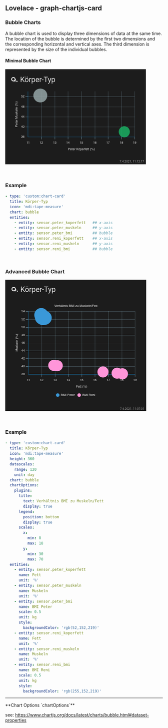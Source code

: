 ## Lovelace - graph-chartjs-card
### Bubble Charts

A bubble chart is used to display three dimensions of data at the same time. The location of the bubble is determined by the first two dimensions and the corresponding horizontal and vertical axes. The third dimension is represented by the size of the individual bubbles.


#### Minimal Bubble Chart
![barchart_simple](img/simplebubblechart.png)

<br>

### Example

```yaml
- type: 'custom:chart-card'
  title: Körper-Typ
  icon: 'mdi:tape-measure'
  chart: bubble
  entities:
    - entity: sensor.peter_koperfett   ## x-axis
    - entity: sensor.peter_muskeln     ## y-axis
    - entity: sensor.peter_bmi         ## bubble
    - entity: sensor.reni_koperfett    ## x-axis
    - entity: sensor.reni_muskeln      ## y-axis
    - entity: sensor.reni_bmi          ## bubble 
```

<br>

### Advanced Bubble Chart

![bubblechart](img/bubblechart.png)

<br>

### Example

```yaml
- type: 'custom:chart-card'
  title: Körper-Typ
  icon: 'mdi:tape-measure'
  height: 360
  datascales:
    range: 120
    unit: day
  chart: bubble
  chartOptions:
    plugins:
      title:
        text: Verhältnis BMI zu Muskeln/Fett
        display: true
      legend:
        position: bottom
        display: true
      scales:
        x:
          min: 8
          max: 18
        y:
          min: 30
          max: 70
  entities:
    - entity: sensor.peter_koperfett
      name: Fett
      unit: '%'
    - entity: sensor.peter_muskeln
      name: Muskeln
      unit: '%'
    - entity: sensor.peter_bmi
      name: BMI Peter
      scale: 0.5
      unit: kg
      style:
        backgroundColor: 'rgb(52,152,219)'
    - entity: sensor.reni_koperfett
      name: Fett
      unit: '%'
    - entity: sensor.reni_muskeln
      name: Muskeln
      unit: '%'
    - entity: sensor.reni_bmi
      name: BMI Reni
      scale: 0.5
      unit: kg
      style:
        backgroundColor: 'rgb(255,152,219)'
```

<hr>
**Chart Options `chartOptions`**

see: https://www.chartjs.org/docs/latest/charts/bubble.html#dataset-properties

